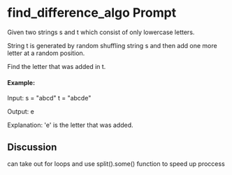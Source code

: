 # find_difference_algo Prompt
Given two strings s and t which consist of only lowercase letters.

String t is generated by random shuffling string s and then add one more letter at a random position.

Find the letter that was added in t.

#### Example:

Input:
s = "abcd"
t = "abcde"

Output:
e

Explanation:
'e' is the letter that was added.

## Discussion

can take out for loops and use split().some() function to speed up proccess

